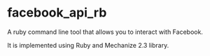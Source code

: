 facebook_api_rb
===============

A ruby command line tool that allows you to interact with Facebook.

It is implemented using Ruby and Mechanize 2.3 library.

